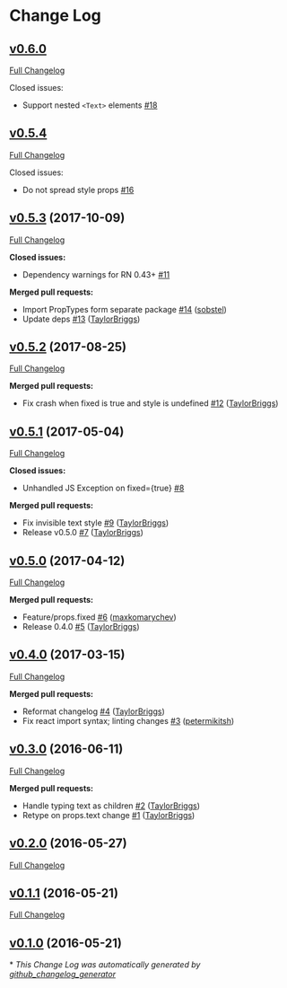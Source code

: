# Change Log

## [v0.6.0](https://github.com/TaylorBriggs/react-native-typewriter/tree/v0.6.0)
[Full Changelog](https://github.com/TaylorBriggs/react-native-typewriter/compare/v0.5.3...v0.5.4)

Closed issues:

- Support nested `<Text>` elements
  [\#18](https://github.com/TaylorBriggs/react-native-typewriter/issues/18)

## [v0.5.4](https://github.com/TaylorBriggs/react-native-typewriter/tree/v0.5.4)
[Full Changelog](https://github.com/TaylorBriggs/react-native-typewriter/compare/v0.5.3...v0.5.4)

Closed issues:

- Do not spread style props
  [\#16](https://github.com/TaylorBriggs/react-native-typewriter/issues/16)


## [v0.5.3](https://github.com/TaylorBriggs/react-native-typewriter/tree/v0.5.3) (2017-10-09)
[Full Changelog](https://github.com/TaylorBriggs/react-native-typewriter/compare/v0.5.2...v0.5.3)

**Closed issues:**

- Dependency warnings for RN 0.43+ [\#11](https://github.com/TaylorBriggs/react-native-typewriter/issues/11)

**Merged pull requests:**

- Import PropTypes form separate package [\#14](https://github.com/TaylorBriggs/react-native-typewriter/pull/14) ([sobstel](https://github.com/sobstel))
- Update deps [\#13](https://github.com/TaylorBriggs/react-native-typewriter/pull/13) ([TaylorBriggs](https://github.com/TaylorBriggs))

## [v0.5.2](https://github.com/TaylorBriggs/react-native-typewriter/tree/v0.5.2) (2017-08-25)
[Full Changelog](https://github.com/TaylorBriggs/react-native-typewriter/compare/v0.5.1...v0.5.2)

**Merged pull requests:**

- Fix crash when fixed is true and style is undefined [\#12](https://github.com/TaylorBriggs/react-native-typewriter/pull/12) ([TaylorBriggs](https://github.com/TaylorBriggs))

## [v0.5.1](https://github.com/TaylorBriggs/react-native-typewriter/tree/v0.5.1) (2017-05-04)
[Full Changelog](https://github.com/TaylorBriggs/react-native-typewriter/compare/v0.5.0...v0.5.1)

**Closed issues:**

- Unhandled JS Exception on fixed={true} [\#8](https://github.com/TaylorBriggs/react-native-typewriter/issues/8)

**Merged pull requests:**

- Fix invisible text style [\#9](https://github.com/TaylorBriggs/react-native-typewriter/pull/9) ([TaylorBriggs](https://github.com/TaylorBriggs))
- Release v0.5.0 [\#7](https://github.com/TaylorBriggs/react-native-typewriter/pull/7) ([TaylorBriggs](https://github.com/TaylorBriggs))

## [v0.5.0](https://github.com/TaylorBriggs/react-native-typewriter/tree/v0.5.0) (2017-04-12)
[Full Changelog](https://github.com/TaylorBriggs/react-native-typewriter/compare/v0.4.0...v0.5.0)

**Merged pull requests:**

- Feature/props.fixed [\#6](https://github.com/TaylorBriggs/react-native-typewriter/pull/6) ([maxkomarychev](https://github.com/maxkomarychev))
- Release 0.4.0 [\#5](https://github.com/TaylorBriggs/react-native-typewriter/pull/5) ([TaylorBriggs](https://github.com/TaylorBriggs))

## [v0.4.0](https://github.com/TaylorBriggs/react-native-typewriter/tree/v0.4.0) (2017-03-15)
[Full Changelog](https://github.com/TaylorBriggs/react-native-typewriter/compare/v0.3.0...v0.4.0)

**Merged pull requests:**

- Reformat changelog [\#4](https://github.com/TaylorBriggs/react-native-typewriter/pull/4) ([TaylorBriggs](https://github.com/TaylorBriggs))
- Fix react import syntax; linting changes [\#3](https://github.com/TaylorBriggs/react-native-typewriter/pull/3) ([petermikitsh](https://github.com/petermikitsh))

## [v0.3.0](https://github.com/TaylorBriggs/react-native-typewriter/tree/v0.3.0) (2016-06-11)
[Full Changelog](https://github.com/TaylorBriggs/react-native-typewriter/compare/v0.2.0...v0.3.0)

**Merged pull requests:**

- Handle typing text as children [\#2](https://github.com/TaylorBriggs/react-native-typewriter/pull/2) ([TaylorBriggs](https://github.com/TaylorBriggs))
- Retype on props.text change [\#1](https://github.com/TaylorBriggs/react-native-typewriter/pull/1) ([TaylorBriggs](https://github.com/TaylorBriggs))

## [v0.2.0](https://github.com/TaylorBriggs/react-native-typewriter/tree/v0.2.0) (2016-05-27)
[Full Changelog](https://github.com/TaylorBriggs/react-native-typewriter/compare/v0.1.1...v0.2.0)

## [v0.1.1](https://github.com/TaylorBriggs/react-native-typewriter/tree/v0.1.1) (2016-05-21)
[Full Changelog](https://github.com/TaylorBriggs/react-native-typewriter/compare/v0.1.0...v0.1.1)

## [v0.1.0](https://github.com/TaylorBriggs/react-native-typewriter/tree/v0.1.0) (2016-05-21)


\* *This Change Log was automatically generated by [github_changelog_generator](https://github.com/skywinder/Github-Changelog-Generator)*
